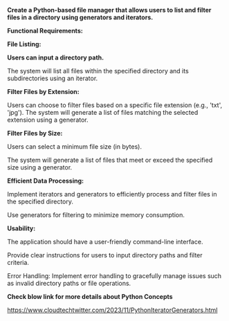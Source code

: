 **Create a Python-based file manager that allows users to list and filter files in a directory using generators and iterators.**

**Functional Requirements:**

**File Listing:**

**Users can input a directory path.**

The system will list all files within the specified directory and its subdirectories using an iterator.

**Filter Files by Extension:**

Users can choose to filter files based on a specific file extension (e.g., 'txt', 'jpg').
The system will generate a list of files matching the selected extension using a generator.

**Filter Files by Size:**

Users can select a minimum file size (in bytes).

The system will generate a list of files that meet or exceed the specified size using a generator.

**Efficient Data Processing:**

Implement iterators and generators to efficiently process and filter files in the specified directory.

Use generators for filtering to minimize memory consumption.

**Usability:**

The application should have a user-friendly command-line interface.

Provide clear instructions for users to input directory paths and filter criteria.

Error Handling:
Implement error handling to gracefully manage issues such as invalid directory paths or file operations.

**Check blow link for more details about Python Concepts**

https://www.cloudtechtwitter.com/2023/11/PythonIteratorGenerators.html
